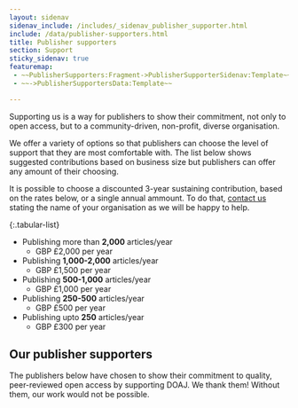 ```yaml
---
layout: sidenav
sidenav_include: /includes/_sidenav_publisher_supporter.html
include: /data/publisher-supporters.html
title: Publisher supporters
section: Support
sticky_sidenav: true
featuremap:
 - ~~PublisherSupporters:Fragment->PublisherSupporterSidenav:Template~~
 - ~~->PublisherSupportersData:Template~~

---
```


Supporting us is a way for publishers to show their commitment, not only to open access, but to a community-driven, non-profit, diverse organisation.

We offer a variety of options so that publishers can choose the level of support that they are most comfortable with. The list below shows suggested contributions based on business size but publishers can offer any amount of their choosing.

It is possible to choose a discounted 3-year sustaining contribution, based on the rates below, or a single annual ammount. To do that, [contact us](mailto:feedback@doaj.org) stating the name of your organisation as we will be happy to help.

{:.tabular-list}
- Publishing more than **2,000** articles/year
  - GBP £2,000 per year
- Publishing **1,000-2,000** articles/year
  - GBP £1,500 per year  
- Publishing **500-1,000** articles/year
  - GBP £1,000 per year
- Publishing **250-500** articles/year
  - GBP £500 per year
- Publishing upto **250** articles/year
  - GBP £300 per year

## Our publisher supporters

The publishers below have chosen to show their commitment to quality, peer-reviewed open access by supporting DOAJ. We thank them! Without them, our work would not be possible.
